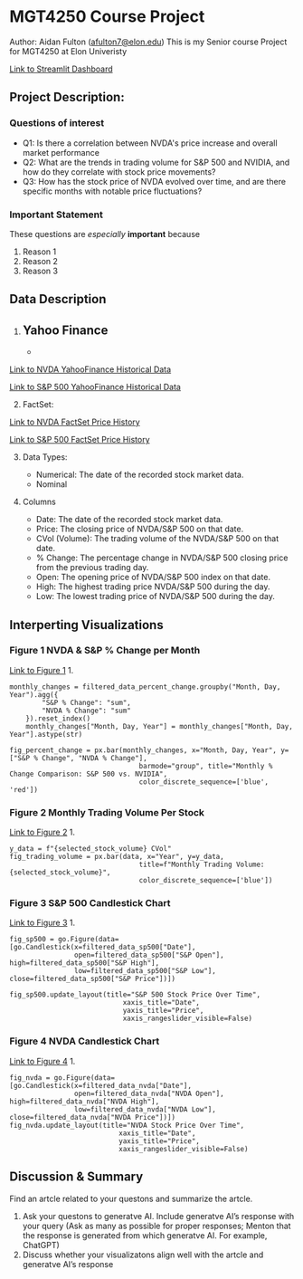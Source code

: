 # MGT4250 Course Project
Author: Aidan Fulton (afulton7@elon.edu)
This is my Senior course Project for MGT4250 at Elon Univeristy

[Link to Streamlit Dashboard](https://mgt4250sping2024-msv4h2cqbdprhvbrweqbqv.streamlit.app)

## Project Description: 
### Questions of interest
- Q1: Is there a correlation between NVDA's price increase and overall market performance
- Q2: What are the trends in trading volume for S&P 500 and NVIDIA, and how do they correlate with stock price movements?
- Q3: How has the stock price of NVDA evolved over time, and are there specific months with notable price fluctuations?
### Important Statement
These questions are *especially* **important** because
1. Reason 1
2. Reason 2
3. Reason 3

## Data Description

1. Yahoo Finance
   - 
   -
   

[Link to NVDA YahooFinance Historical Data](https://finance.yahoo.com/quote/NVDA/history)

[Link to S&P 500 YahooFinance Historical Data](https://finance.yahoo.com/quote/%5EGSPC?.tsrc=fin-srch)

2. FactSet:

[Link to NVDA FactSet Price History](https://my.apps.factset.com/workstation/navigator/company-security/price-history/NVDA-US)

[Link to S&P 500 FactSet Price History](https://my.apps.factset.com/workstation/navigator/company-security/price-history/SP50)

3.  Data Types:
       - Numerical: The date of the recorded stock market data.
       - Nominal
 
5.  Columns
    - Date: The date of the recorded stock market data.
    - Price: The closing price of NVDA/S&P 500 on that date.
    - CVol (Volume): The trading volume of the NVDA/S&P 500 on that date.
    - % Change: The percentage change in NVDA/S&P 500 closing price from the previous trading day.
    - Open: The opening price of NVDA/S&P 500 index on that date.
    - High: The highest trading price NVDA/S&P 500 during the day.
    - Low: The lowest trading price of NVDA/S&P 500 during the day.

## Interperting Visualizations


### Figure 1 NVDA & S&P % Change per Month
[Link to Figure 1]()
1. 
```
monthly_changes = filtered_data_percent_change.groupby("Month, Day, Year").agg({
        "S&P % Change": "sum",
        "NVDA % Change": "sum"
    }).reset_index()
    monthly_changes["Month, Day, Year"] = monthly_changes["Month, Day, Year"].astype(str)

fig_percent_change = px.bar(monthly_changes, x="Month, Day, Year", y=["S&P % Change", "NVDA % Change"],
                                barmode="group", title="Monthly % Change Comparison: S&P 500 vs. NVIDIA", 
                                color_discrete_sequence=['blue', 'red'])
```
### Figure 2 Monthly Trading Volume Per Stock
[Link to Figure 2]()
1. 
```
y_data = f"{selected_stock_volume} CVol"
fig_trading_volume = px.bar(data, x="Year", y=y_data,
                                title=f"Monthly Trading Volume: {selected_stock_volume}",
                                color_discrete_sequence=['blue'])
```
### Figure 3 S&P 500 Candlestick Chart
[Link to Figure 3]()
1.
```
fig_sp500 = go.Figure(data=[go.Candlestick(x=filtered_data_sp500["Date"],
                open=filtered_data_sp500["S&P Open"], high=filtered_data_sp500["S&P High"],
                low=filtered_data_sp500["S&P Low"], close=filtered_data_sp500["S&P Price"])])

fig_sp500.update_layout(title="S&P 500 Stock Price Over Time",
                            xaxis_title="Date",
                            yaxis_title="Price",
                            xaxis_rangeslider_visible=False)
```
### Figure 4 NVDA Candlestick Chart
[Link to Figure 4]()
1.
```
fig_nvda = go.Figure(data=[go.Candlestick(x=filtered_data_nvda["Date"],
                open=filtered_data_nvda["NVDA Open"], high=filtered_data_nvda["NVDA High"],
                low=filtered_data_nvda["NVDA Low"], close=filtered_data_nvda["NVDA Price"])])
fig_nvda.update_layout(title="NVDA Stock Price Over Time",
                           xaxis_title="Date",
                           yaxis_title="Price",
                           xaxis_rangeslider_visible=False)
```

## Discussion & Summary
Find an artcle related to your questons and summarize the artcle.
1. Ask your questons to generatve AI. Include generatve AI’s response with your
query (Ask as many as possible for proper responses; Menton that the response
is generated from which generatve AI. For example, ChatGPT)
2. Discuss whether your visualizatons align well with the artcle and generatve AI’s
response
